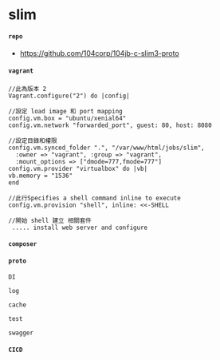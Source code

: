 # slim

  #### `repo`
  * <https://github.com/104corp/104jb-c-slim3-proto>
  
#### `vagrant`
    //此為版本 2
    Vagrant.configure("2") do |config|
    
    //設定 load image 和 port mapping
    config.vm.box = "ubuntu/xenial64"
    config.vm.network "forwarded_port", guest: 80, host: 8080
    
    //設定目錄和權限
    config.vm.synced_folder ".", "/var/www/html/jobs/slim",
      :owner => "vagrant", :group => "vagrant",
      :mount_options => ["dmode=777,fmode=777"]
    config.vm.provider "virtualbox" do |vb|
    vb.memory = "1536"
    end
    
    //此行Specifies a shell command inline to execute 
    config.vm.provision "shell", inline: <<-SHELL
    
    //開始 shell 建立 相關套件  
     ..... install web server and configure
          
#### `composer`
       
#### `proto`
    DI
        
    log
        
    cache
        
    test
         
    swagger
        
    
  #### `CICD`
    